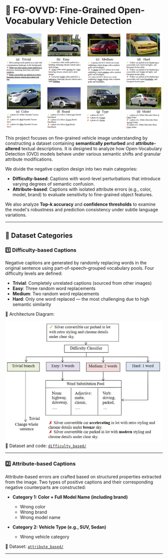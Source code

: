 # 🚗 FG-OVVD: Fine-Grained Open-Vocabulary Vehicle Detection


![Attribute Architecture](./images/attribute_architecture.jpg)  

This project focuses on fine-grained vehicle image understanding by constructing a dataset containing **semantically perturbed** and **attribute-altered** textual descriptions. It is designed to analyze how Open-Vocabulary Detection (OVD) models behave under various semantic shifts and granular attribute modifications.

We divide the negative caption design into two main categories:

- **Difficulty-based**: Captions with word-level perturbations that introduce varying degrees of semantic confusion.
- **Attribute-based**: Captions with isolated attribute errors (e.g., color, model, brand) to evaluate sensitivity to fine-grained object features.

We also analyze **Top-k accuracy** and **confidence thresholds** to examine the model's robustness and prediction consistency under subtle language variations.

---

## 🧩 Dataset Categories

### 1️⃣ Difficulty-based Captions

Negative captions are generated by randomly replacing words in the original sentence using part-of-speech–grouped vocabulary pools. Four difficulty levels are defined:

- **Trivial**: Completely unrelated captions (sourced from other images)
- **Easy**: Three random word replacements
- **Medium**: Two random word replacements
- **Hard**: Only one word replaced — the most challenging due to high semantic similarity

📌 Architecture Diagram:

![Difficulty Architecture](./images/difficulty_architecture.jpg)  
📁 Dataset and code: [`difficulty_based/`](./difficulty_based/)

---

### 2️⃣ Attribute-based Captions

Attribute-based errors are crafted based on structured properties extracted from the image. Two types of positive captions and their corresponding negative counterparts are constructed:

- **Category 1: Color + Full Model Name (including brand)**
  - Wrong color
  - Wrong brand
  - Wrong model name

- **Category 2: Vehicle Type (e.g., SUV, Sedan)**
  - Wrong vehicle category


📁 Dataset: [`attribute_based/`](./attribute_based/)

---

